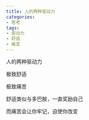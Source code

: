```yaml
---
title: 人的两种驱动力
categories:
- 思考
tags:
- 驱动力
- 舒适
- 痛苦
---
```


人的两种驱动力

极致舒适

极致痛苦



舒适类似与多巴胺，一直奖励自己

而痛苦会让你牢记，迫使你改变